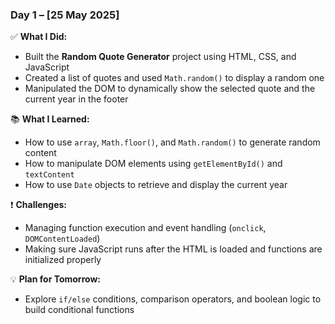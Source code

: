 ### Day 1 – [25 May 2025]

✅ **What I Did:**

- Built the **Random Quote Generator** project using HTML, CSS, and JavaScript
- Created a list of quotes and used `Math.random()` to display a random one
- Manipulated the DOM to dynamically show the selected quote and the current year in the footer

📚 **What I Learned:**

- How to use `array`, `Math.floor()`, and `Math.random()` to generate random content
- How to manipulate DOM elements using `getElementById()` and `textContent`
- How to use `Date` objects to retrieve and display the current year

❗ **Challenges:**

- Managing function execution and event handling (`onclick`, `DOMContentLoaded`)
- Making sure JavaScript runs after the HTML is loaded and functions are initialized properly

💡 **Plan for Tomorrow:**

- Explore `if/else` conditions, comparison operators, and boolean logic to build conditional functions
